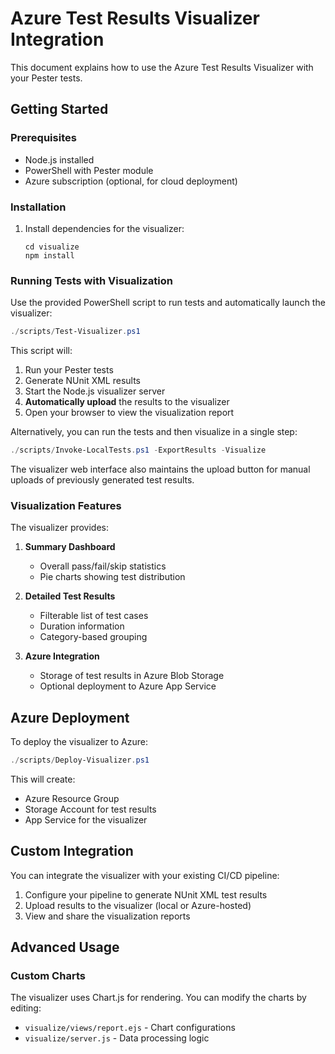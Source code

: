 # Azure Test Results Visualizer Integration

This document explains how to use the Azure Test Results Visualizer with your Pester tests.

## Getting Started

### Prerequisites
- Node.js installed
- PowerShell with Pester module
- Azure subscription (optional, for cloud deployment)

### Installation

1. Install dependencies for the visualizer:
   ```
   cd visualize
   npm install
   ```

### Running Tests with Visualization

Use the provided PowerShell script to run tests and automatically launch the visualizer:

```powershell
./scripts/Test-Visualizer.ps1
```

This script will:
1. Run your Pester tests
2. Generate NUnit XML results
3. Start the Node.js visualizer server
4. **Automatically upload** the results to the visualizer
5. Open your browser to view the visualization report

Alternatively, you can run the tests and then visualize in a single step:

```powershell
./scripts/Invoke-LocalTests.ps1 -ExportResults -Visualize
```

The visualizer web interface also maintains the upload button for manual uploads of previously generated test results.

### Visualization Features

The visualizer provides:

1. **Summary Dashboard**
   - Overall pass/fail/skip statistics
   - Pie charts showing test distribution

2. **Detailed Test Results**
   - Filterable list of test cases
   - Duration information
   - Category-based grouping

3. **Azure Integration**
   - Storage of test results in Azure Blob Storage
   - Optional deployment to Azure App Service

## Azure Deployment

To deploy the visualizer to Azure:

```powershell
./scripts/Deploy-Visualizer.ps1
```

This will create:
- Azure Resource Group
- Storage Account for test results
- App Service for the visualizer

## Custom Integration

You can integrate the visualizer with your existing CI/CD pipeline:

1. Configure your pipeline to generate NUnit XML test results
2. Upload results to the visualizer (local or Azure-hosted)
3. View and share the visualization reports

## Advanced Usage

### Custom Charts

The visualizer uses Chart.js for rendering. You can modify the charts by editing:
- `visualize/views/report.ejs` - Chart configurations
- `visualize/server.js` - Data processing logic
